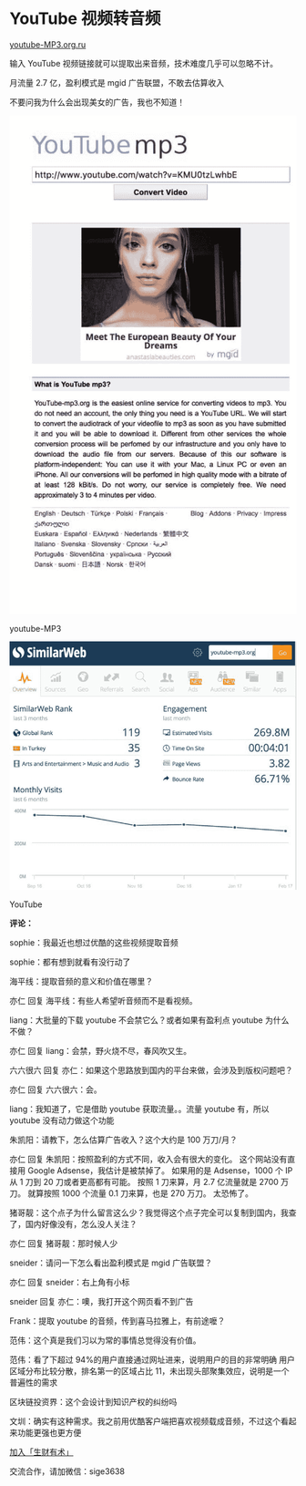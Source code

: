 # YouTube 视频转音频

[youtube-MP3.org.ru](https://youtube-mp3.org.ru/)

输入 YouTube 视频链接就可以提取出来音频，技术难度几乎可以忽略不计。

月流量 2.7 亿，盈利模式是 mgid 广告联盟，不敢去估算收入

不要问我为什么会出现美女的广告，我也不知道！

![](img/c2f42e0bc5ec6c4f99a5422a3c0cecab.jpg)

youtube-MP3

![](img/cbf40038d8bdb6a48c99e65434cff422.jpg)

YouTube

**评论：**

sophie：我最近也想过优酷的这些视频提取音频

sophie：都有想到就看有没行动了

海平线：提取音频的意义和价值在哪里？

亦仁 回复 海平线：有些人希望听音频而不是看视频。

liang：大批量的下载 youtube 不会禁它么？或者如果有盈利点 youtube 为什么不做？

亦仁 回复 liang：会禁，野火烧不尽，春风吹又生。

六六很六 回复 亦仁：如果这个思路放到国内的平台来做，会涉及到版权问题吧？

亦仁 回复 六六很六：会。

liang：我知道了，它是借助 youtube 获取流量。。流量 youtube 有，所以 youtube 没有动力做这个功能

朱凯阳：请教下，怎么估算广告收入？这个大约是 100 万刀/月？

亦仁 回复 朱凯阳：按照盈利的方式不同，收入会有很大的变化。 这个网站没有直接用 Google Adsense，我估计是被禁掉了。 如果用的是 Adsense，1000 个 IP 从 1 刀到 20 刀或者更高都有可能。 按照 1 刀来算，月 2.7 亿流量就是 2700 万刀。 就算按照 1000 个流量 0.1 刀来算，也是 270 万刀。 太恐怖了。

猪哥靓：这个点子为什么留言这么少？我觉得这个点子完全可以复制到国内，我查了，国内好像没有，怎么没人关注？

亦仁 回复 猪哥靓：那时候人少

sneider：请问一下怎么看出盈利模式是 mgid 广告联盟？

亦仁 回复 sneider：右上角有小标

sneider 回复 亦仁：噢，我打开这个网页看不到广告

Frank：提取 youtube 的音频，传到喜马拉雅上，有前途嚒？

范伟：这个真是我们习以为常的事情总觉得没有价值。

范伟：看了下超过 94%的用户直接通过网址进来，说明用户的目的非常明确 用户区域分布比较分散，排名第一的区域占比 11，未出现头部聚集效应，说明是一个普遍性的需求

区块链投资界：这个会设计到知识产权的纠纷吗

文圳：确实有这种需求。我之前用优酷客户端把喜欢视频载成音频，不过这个看起来功能更强也更方便

[加入「生财有术」](https://www.ilangcai.com/jiaru/)

交流合作，请加微信：sige3638
